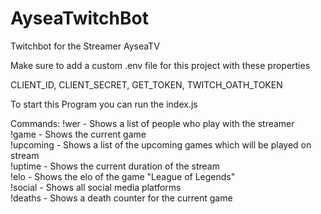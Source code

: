 # AyseaTwitchBot
Twitchbot for the Streamer AyseaTV


Make sure to add a custom .env file for this project with these properties

CLIENT_ID, CLIENT_SECRET, GET_TOKEN, TWITCH_OATH_TOKEN

To start this Program you can run the index.js 

Commands:
!wer - Shows a list of people who play with the streamer  
!game - Shows the current game  
!upcoming - Shows a list of the upcoming games which will be played on stream  
!uptime - Shows the current duration of the stream  
!elo - Shows the elo of the game "League of Legends"  
!social - Shows all social media platforms  
!deaths - Shows a death counter for the current game  
